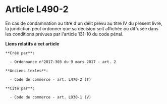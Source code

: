 # Article L490-2

En cas de condamnation au titre d'un délit prévu au titre IV du présent livre, la juridiction peut ordonner que sa décision
soit affichée ou diffusée dans les conditions prévues par l'article 131-10 du code pénal.

**Liens relatifs à cet article**

	**Créé par**:

	  - Ordonnance n°2017-303 du 9 mars 2017 - art. 2

	**Anciens textes**:

	  - Code de commerce - art. L470-2 (T)

	**Cité par**:

	  - Code de commerce - art. L930-1 (V)
